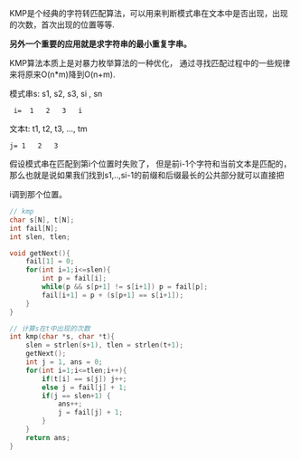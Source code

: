 
KMP是个经典的字符转匹配算法，可以用来判断模式串在文本中是否出现，出现的次数，首次出现的位置等等.

**另外一个重要的应用就是求字符串的最小重复字串。**

KMP算法本质上是对暴力枚举算法的一种优化， 通过寻找匹配过程中的一些规律来将原来O(n*m)降到O(n+m).

模式串s: s1, s2, s3, si , sn

     i=  1   2   3   i

文本t: t1, t2, t3, ..., tm

    j= 1   2   3

假设模式串在匹配到第i个位置时失败了， 但是前i-1个字符和当前文本是匹配的， 那么也就是说如果我们找到s1,..,si-1的前缀和后缀最长的公共部分就可以直接把

i调到那个位置。

``` c++
// kmp
char s[N], t[N];
int fail[N];
int slen, tlen;

void getNext(){
    fail[1] = 0;
    for(int i=1;i<=slen){
        int p = fail[i];
        while(p && s[p+1] != s[i+1]) p = fail[p];
        fail[i+1] = p + (s[p+1] == s[i+1]);
    }
}

// 计算s在t中出现的次数
int kmp(char *s, char *t){
    slen = strlen(s+1), tlen = strlen(t+1);
    getNext();
    int j = 1, ans = 0;
    for(int i=1;i<=tlen;i++){
        if(t[i] == s[j]) j++;
        else j = fail[j] + 1;
        if(j == slen+1) {
            ans++;
            j = fail[j] + 1;
        }
    }
    return ans;
}

```
